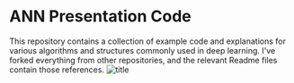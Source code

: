 # ANN Presentation Code

This repository contains a collection of example code and explanations for various algorithms and structures commonly used in deep learning. I've forked everything from other repositories, and the relevant Readme files contain those references.
![title](https://github.com/lbmallory/NNPresentationCode/blob/master/Files/imgs/ml-xkcd.png)
